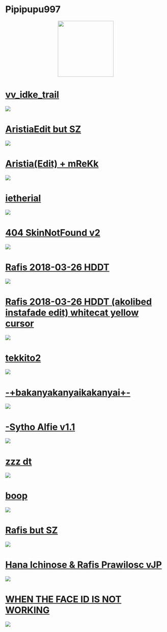 # Pipipupu997

<p align="center">
<a href="https://osu.ppy.sh/users/20120615">
  <img src="https://a.ppy.sh/20120615"  
       width="175"
       height="175"></a>
<br>

# [vv_idke_trail](https://github.com/agutin727/Catamarca-skins/raw/main/players/pipipupu997/vv_idke_trail.osk)
[![](https://osu.ppy.sh/ss/19222154/a346)](https://github.com/agutin727/Catamarca-skins/raw/main/players/pipipupu997/vv_idke_trail.osk)

# [AristiaEdit but SZ](https://github.com/agutin727/Catamarca-skins/raw/main/players/pipipupu997/AristiaEdit%20but%20SZ.osk)
[![](https://osu.ppy.sh/ss/19222151/4c55)](https://github.com/agutin727/Catamarca-skins/raw/main/players/pipipupu997/AristiaEdit%20but%20SZ.osk)

# [Aristia(Edit) + mReKk](https://github.com/agutin727/Catamarca-skins/raw/main/players/pipipupu997/Aristia(Edit)%20%2B%20mReKk.osk)
[![](https://osu.ppy.sh/ss/19222180/1152)](https://github.com/agutin727/Catamarca-skins/raw/main/players/pipipupu997/Aristia(Edit)%20%2B%20mReKk.osk)

# [ietherial](https://github.com/agutin727/Catamarca-skins/raw/main/players/pipipupu997/ietherial.osk)
[![](https://osu.ppy.sh/ss/19222181/4c19)](https://github.com/agutin727/Catamarca-skins/raw/main/players/pipipupu997/ietherial.osk)

# [404 SkinNotFound v2](https://github.com/agutin727/Catamarca-skins/raw/main/players/pipipupu997/404%20SkinNotFound%20v2.osk)
[![](https://osu.ppy.sh/ss/19222184/7521)](https://github.com/agutin727/Catamarca-skins/raw/main/players/pipipupu997/404%20SkinNotFound%20v2.osk)

# [Rafis 2018-03-26 HDDT](https://github.com/agutin727/Catamarca-skins/raw/main/players/pipipupu997/Rafis%202018-03-26%20HDDT.osk)
[![](http://osu.ppy.sh/ss/19222186/d97f)](https://github.com/agutin727/Catamarca-skins/raw/main/players/pipipupu997/Rafis%202018-03-26%20HDDT.osk)

# [Rafis 2018-03-26 HDDT (akolibed instafade edit) whitecat yellow cursor](https://github.com/agutin727/Catamarca-skins/raw/main/players/pipipupu997/Rafis%202018-03-26%20HDDT%20(akolibed%20instafade%20edit)%20whitecat%20yellow%20cursor.osk)
[![](https://osu.ppy.sh/ss/19222189/84c1)](https://github.com/agutin727/Catamarca-skins/raw/main/players/pipipupu997/Rafis%202018-03-26%20HDDT%20(akolibed%20instafade%20edit)%20whitecat%20yellow%20cursor.osk)

# [tekkito2](https://github.com/agutin727/Catamarca-skins/raw/main/players/pipipupu997/tekkito2.osk)
[![](https://osu.ppy.sh/ss/19222190/a5ff)](https://github.com/agutin727/Catamarca-skins/raw/main/players/pipipupu997/tekkito2.osk)

# [-+bakanyakanyaikakanyai+-](https://github.com/agutin727/Catamarca-skins/raw/main/players/pipipupu997/-%2Bbakanyakanyaikakanyai%2B-.osk)
[![](https://osu.ppy.sh/ss/19222192/75b8)](https://github.com/agutin727/Catamarca-skins/raw/main/players/pipipupu997/-%2Bbakanyakanyaikakanyai%2B-.osk)

# [-Sytho Alfie v1.1](https://github.com/agutin727/Catamarca-skins/raw/main/players/pipipupu997/-Sytho%20Alfie%20v1.1.osk)
[![](https://osu.ppy.sh/ss/19222194/6e4e)](https://github.com/agutin727/Catamarca-skins/raw/main/players/pipipupu997/-Sytho%20Alfie%20v1.1.osk)

# [zzz dt](https://github.com/agutin727/Catamarca-skins/raw/main/players/pipipupu997/zzz%20dt.osk)
[![](https://osu.ppy.sh/ss/19222197/8e43)](https://github.com/agutin727/Catamarca-skins/raw/main/players/pipipupu997/zzz%20dt.osk)

# [boop](https://github.com/agutin727/Catamarca-skins/raw/main/players/pipipupu997/boop.osk)
[![](https://osu.ppy.sh/ss/19222199/8421)](https://github.com/agutin727/Catamarca-skins/raw/main/players/pipipupu997/boop.osk)

# [Rafis but SZ](https://github.com/agutin727/Catamarca-skins/raw/main/players/pipipupu997/Rafis%20but%20SZ.osk)
[![](https://osu.ppy.sh/ss/19222200/5fad)](https://github.com/agutin727/Catamarca-skins/raw/main/players/pipipupu997/Rafis%20but%20SZ.osk)

# [Hana Ichinose & Rafis Prawilosc vJP](https://github.com/agutin727/Catamarca-skins/raw/main/players/pipipupu997/Hana%20Ichinose%20%26%20Rafis%20Prawilosc%20vJP.osk)
[![](https://osu.ppy.sh/ss/19222205/99bd)](https://github.com/agutin727/Catamarca-skins/raw/main/players/pipipupu997/Hana%20Ichinose%20%26%20Rafis%20Prawilosc%20vJP.osk)

# [WHEN THE FACE ID IS NOT WORKING](https://github.com/agutin727/Catamarca-skins/raw/main/players/pipipupu997/WHEN%20THE%20FACE%20ID%20NOT%20WORKING.osk)
[![](https://osu.ppy.sh/ss/19222207/551e)](https://github.com/agutin727/Catamarca-skins/raw/main/players/pipipupu997/WHEN%20THE%20FACE%20ID%20NOT%20WORKING.osk)
